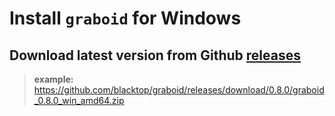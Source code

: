 Install `graboid` for Windows
=============================

Download latest version from Github [releases](https://github.com/blacktop/graboid/releases)
--------------------------------------------------------------------------------------------

> **example:** https://github.com/blacktop/graboid/releases/download/0.8.0/graboid_0.8.0_win_amd64.zip
